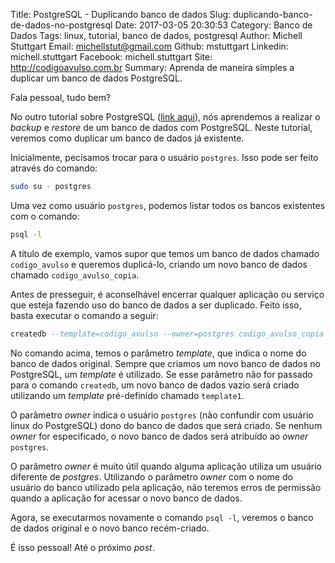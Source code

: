 Title: PostgreSQL - Duplicando banco de dados
Slug: duplicando-banco-de-dados-no-postgresql
Date: 2017-03-05 20:30:53
Category: Banco de Dados
Tags: linux, tutorial, banco de dados, postgresql
Author: Michell Stuttgart
Email: michellstut@gmail.com
Github: mstuttgart
Linkedin: michell.stuttgart
Facebook: michell.stuttgart
Site: http://codigoavulso.com.br
Summary: Aprenda de maneira simples a duplicar um banco de dados PostgreSQL.

Fala pessoal, tudo bem?

No outro tutorial sobre PostgreSQL ([link aqui](backup-e-restore-de-um-banco-de-dados-postgresql.html)), nós aprendemos a realizar o *backup* e *restore* de um banco de dados com PostgreSQL. Neste tutorial, veremos como duplicar um banco de dados já existente.

Inicialmente, pecisamos trocar para o usuário `postgres`. Isso pode ser feito através do comando:

```bash
sudo su - postgres
```

Uma vez como usuário `postgres`, podemos listar todos os bancos existentes com o comando:

```bash
psql -l
```

A título de exemplo, vamos supor que temos um banco de dados chamado `codigo_avulso` e queremos duplicá-lo, criando um novo banco de dados chamado `codigo_avulso_copia`.

Antes de presseguir, é aconselhável encerrar qualquer aplicação ou serviço que esteja fazendo uso do banco de dados a ser duplicado. Feito isso, basta executar o comando a seguir:

```sql
createdb --template=codigo_avulso --owner=postgres codigo_avulso_copia
```

No comando acima, temos o parâmetro *template*, que indica o nome do banco de dados original. Sempre que criamos um novo banco de dados no PostgreSQL, um *template* é utilizado. Se esse parâmetro não for passado para o comando `createdb`, um novo banco de dados vazio será criado utilizando um *template* pré-definido chamado `template1`.


O parâmetro *owner* indica o usuário `postgres` (não confundir com usuário linux do PostgreSQL) dono do banco de dados que será criado. Se nenhum *owner* for especificado, o novo banco de dados será atribuído ao *owner* `postgres`.

O parâmetro *owner* é muito útil quando alguma aplicação utiliza um usuário diferente de *postgres*. Utilizando o parâmetro *owner* com o nome do usuário do banco utilizado pela aplicação, não teremos erros de permissão quando a aplicação for acessar o novo banco de dados.

Agora, se executarmos novamente o comando `psql -l`, veremos o banco de dados original e o novo banco recém-criado.

É isso pessoal! Até o próximo *post*.

